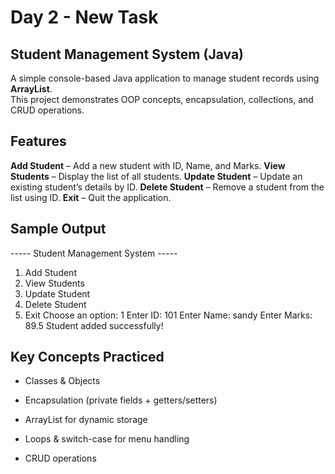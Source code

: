 ﻿# Day 2 - New Task

## Student Management System (Java)

A simple console-based Java application to manage student records using **ArrayList**.  
This project demonstrates OOP concepts, encapsulation, collections, and CRUD operations.


## Features
 **Add Student** – Add a new student with ID, Name, and Marks.
 **View Students** – Display the list of all students.
 **Update Student** – Update an existing student’s details by ID.
 **Delete Student** – Remove a student from the list using ID.
 **Exit** – Quit the application.

 ## Sample Output
 ----- Student Management System -----
1. Add Student
2. View Students
3. Update Student
4. Delete Student
5. Exit
Choose an option: 1
Enter ID: 101
Enter Name: sandy
Enter Marks: 89.5
Student added successfully!

## Key Concepts Practiced

* Classes & Objects

* Encapsulation (private fields + getters/setters)

* ArrayList for dynamic storage

* Loops & switch-case for menu handling

* CRUD operations
